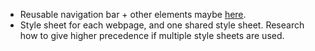 - Reusable navigation bar + other elements maybe [here](https://stackoverflow.com/questions/31954089/how-can-i-reuse-a-navigation-bar-on-multiple-pages).
- Style sheet for each webpage, and one shared style sheet. Research how to give higher precedence if multiple style sheets are used.